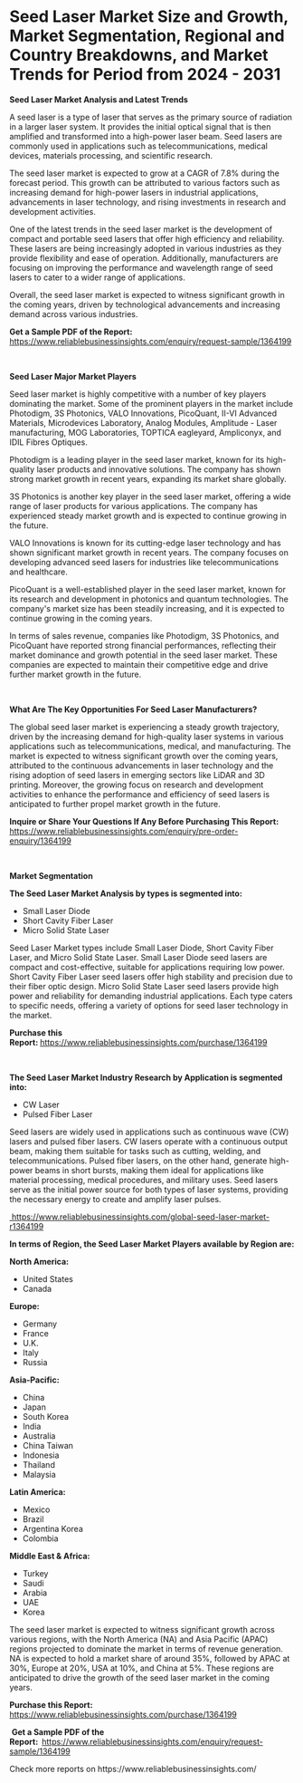<p><h1>Seed Laser Market Size and Growth, Market Segmentation, Regional and Country Breakdowns, and Market Trends for Period from 2024 -  2031</h1></p><p><strong>Seed Laser Market Analysis and Latest Trends</strong></p>
<p><p>A seed laser is a type of laser that serves as the primary source of radiation in a larger laser system. It provides the initial optical signal that is then amplified and transformed into a high-power laser beam. Seed lasers are commonly used in applications such as telecommunications, medical devices, materials processing, and scientific research.</p><p>The seed laser market is expected to grow at a CAGR of 7.8% during the forecast period. This growth can be attributed to various factors such as increasing demand for high-power lasers in industrial applications, advancements in laser technology, and rising investments in research and development activities.</p><p>One of the latest trends in the seed laser market is the development of compact and portable seed lasers that offer high efficiency and reliability. These lasers are being increasingly adopted in various industries as they provide flexibility and ease of operation. Additionally, manufacturers are focusing on improving the performance and wavelength range of seed lasers to cater to a wider range of applications.</p><p>Overall, the seed laser market is expected to witness significant growth in the coming years, driven by technological advancements and increasing demand across various industries.</p></p>
<p><strong>Get a Sample PDF of the Report:&nbsp;</strong> <a href="https://www.reliablebusinessinsights.com/enquiry/request-sample/1364199">https://www.reliablebusinessinsights.com/enquiry/request-sample/1364199</a></p>
<p>&nbsp;</p>
<p><strong>Seed Laser Major Market Players</strong></p>
<p><p>Seed laser market is highly competitive with a number of key players dominating the market. Some of the prominent players in the market include Photodigm, 3S Photonics, VALO Innovations, PicoQuant, II-VI Advanced Materials, Microdevices Laboratory, Analog Modules, Amplitude - Laser manufacturing, MOG Laboratories, TOPTICA eagleyard, Ampliconyx, and IDIL Fibres Optiques.</p><p>Photodigm is a leading player in the seed laser market, known for its high-quality laser products and innovative solutions. The company has shown strong market growth in recent years, expanding its market share globally.</p><p>3S Photonics is another key player in the seed laser market, offering a wide range of laser products for various applications. The company has experienced steady market growth and is expected to continue growing in the future.</p><p>VALO Innovations is known for its cutting-edge laser technology and has shown significant market growth in recent years. The company focuses on developing advanced seed lasers for industries like telecommunications and healthcare.</p><p>PicoQuant is a well-established player in the seed laser market, known for its research and development in photonics and quantum technologies. The company's market size has been steadily increasing, and it is expected to continue growing in the coming years.</p><p>In terms of sales revenue, companies like Photodigm, 3S Photonics, and PicoQuant have reported strong financial performances, reflecting their market dominance and growth potential in the seed laser market. These companies are expected to maintain their competitive edge and drive further market growth in the future.</p></p>
<p>&nbsp;</p>
<p><strong>What Are The Key Opportunities For Seed Laser Manufacturers?</strong></p>
<p><p>The global seed laser market is experiencing a steady growth trajectory, driven by the increasing demand for high-quality laser systems in various applications such as telecommunications, medical, and manufacturing. The market is expected to witness significant growth over the coming years, attributed to the continuous advancements in laser technology and the rising adoption of seed lasers in emerging sectors like LiDAR and 3D printing. Moreover, the growing focus on research and development activities to enhance the performance and efficiency of seed lasers is anticipated to further propel market growth in the future.</p></p>
<p><strong>Inquire or Share Your Questions If Any Before Purchasing This Report:</strong> <a href="https://www.reliablebusinessinsights.com/enquiry/pre-order-enquiry/1364199">https://www.reliablebusinessinsights.com/enquiry/pre-order-enquiry/1364199</a></p>
<p>&nbsp;</p>
<p><strong>Market Segmentation</strong></p>
<p><strong>The Seed Laser Market Analysis by types is segmented into:</strong></p>
<p><ul><li>Small Laser Diode</li><li>Short Cavity Fiber Laser</li><li>Micro Solid State Laser</li></ul></p>
<p><p>Seed Laser Market types include Small Laser Diode, Short Cavity Fiber Laser, and Micro Solid State Laser. Small Laser Diode seed lasers are compact and cost-effective, suitable for applications requiring low power. Short Cavity Fiber Laser seed lasers offer high stability and precision due to their fiber optic design. Micro Solid State Laser seed lasers provide high power and reliability for demanding industrial applications. Each type caters to specific needs, offering a variety of options for seed laser technology in the market.</p></p>
<p><strong>Purchase this Report:&nbsp;</strong><a href="https://www.reliablebusinessinsights.com/purchase/1364199">https://www.reliablebusinessinsights.com/purchase/1364199</a></p>
<p>&nbsp;</p>
<p><strong>The Seed Laser Market Industry Research by Application is segmented into:</strong></p>
<p><ul><li>CW Laser</li><li>Pulsed Fiber Laser</li></ul></p>
<p><p>Seed lasers are widely used in applications such as continuous wave (CW) lasers and pulsed fiber lasers. CW lasers operate with a continuous output beam, making them suitable for tasks such as cutting, welding, and telecommunications. Pulsed fiber lasers, on the other hand, generate high-power beams in short bursts, making them ideal for applications like material processing, medical procedures, and military uses. Seed lasers serve as the initial power source for both types of laser systems, providing the necessary energy to create and amplify laser pulses.</p></p>
<p><a href="https://www.reliablebusinessinsights.com/global-seed-laser-market-r1364199">&nbsp;https://www.reliablebusinessinsights.com/global-seed-laser-market-r1364199</a></p>
<p><strong>In terms of Region, the Seed Laser Market Players available by Region are:</strong></p>
<p>
    <p> <strong> North America: </strong>
        <ul>
            <li>United States</li>
            <li>Canada</li>
        </ul>
        </p> 
    <p> <strong> Europe: </strong>
        <ul>
            <li>Germany</li>
            <li>France</li>
            <li>U.K.</li>
            <li>Italy</li>
            <li>Russia</li>
        </ul>
        </p> 
    <p> <strong> Asia-Pacific: </strong>
        <ul>
            <li>China</li>
            <li>Japan</li>
            <li>South Korea</li>
            <li>India</li>
            <li>Australia</li>
            <li>China Taiwan</li>
            <li>Indonesia</li>
            <li>Thailand</li>
            <li>Malaysia</li>
        </ul>
        </p> 
    <p> <strong> Latin America: </strong>
        <ul>
            <li>Mexico</li>
            <li>Brazil</li>
            <li>Argentina Korea</li>
            <li>Colombia</li>
        </ul>
        </p> 
    <p> <strong> Middle East & Africa: </strong>
        <ul>
            <li>Turkey</li>
            <li>Saudi</li>
            <li>Arabia</li>
            <li>UAE</li>
            <li>Korea</li>
        </ul>
    </p>
    </p>
<p><p>The seed laser market is expected to witness significant growth across various regions, with the North America (NA) and Asia Pacific (APAC) regions projected to dominate the market in terms of revenue generation. NA is expected to hold a market share of around 35%, followed by APAC at 30%, Europe at 20%, USA at 10%, and China at 5%. These regions are anticipated to drive the growth of the seed laser market in the coming years.</p></p>
<p><strong>Purchase this Report: </strong><a href="https://www.reliablebusinessinsights.com/purchase/1364199">https://www.reliablebusinessinsights.com/purchase/1364199</a></p>
<p>&nbsp;<strong>Get a Sample PDF of the Report:&nbsp;&nbsp;</strong><a href="https://www.reliablebusinessinsights.com/enquiry/request-sample/1364199">https://www.reliablebusinessinsights.com/enquiry/request-sample/1364199</a></p>
<p><strong></strong></p>
<p>Check more reports on https://www.reliablebusinessinsights.com/</p>